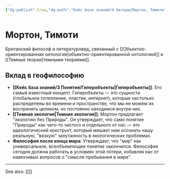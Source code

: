 ```yaml
---
{"dg-publish":true,"dg-path":"Кейс база знаний/4 Авторы/Мортон, Тимоти","permalink":"/kejs-baza-znanij/4-avtory/morton-timoti/"}
---
```


# Мортон, Тимоти

Британский философ и литературовед, связанный с [[Объектно-ориентированная онтология\|объектно-ориентированной онтологией]] и [[Темные теории\|темными теориями]].

## Вклад в геофилософию
- **[[Кейс база знаний/3 Понятия/Гиперобъекты\|Гиперобъекты]]**: Его самый известный концепт. Гиперобъекты — это сущности (глобальное потепление, пластик, интернет), которые настолько распределены во времени и пространстве, что мы не можем их воспринять целиком, но постоянно находимся внутри них.
- **[[Темная экология\|Темная экология]]**: Мортон предлагает "экологию без Природы". Он утверждает, что само понятие "Природы" как чего-то чистого и отдельного от нас — это идеологический конструкт, который мешает нам осознать нашу реальную, "вязкую" запутанность в экологических проблемах.
- **Философия после конца мира**: Утверждает, что "мир" как универсальное, всеобъемлющее понятие закончился. Философия сегодня должна работать в условиях этой потери, избавляя нас от навязчивых вопросов о "смысле пребывания в мире".






---
See also:
[[]]
